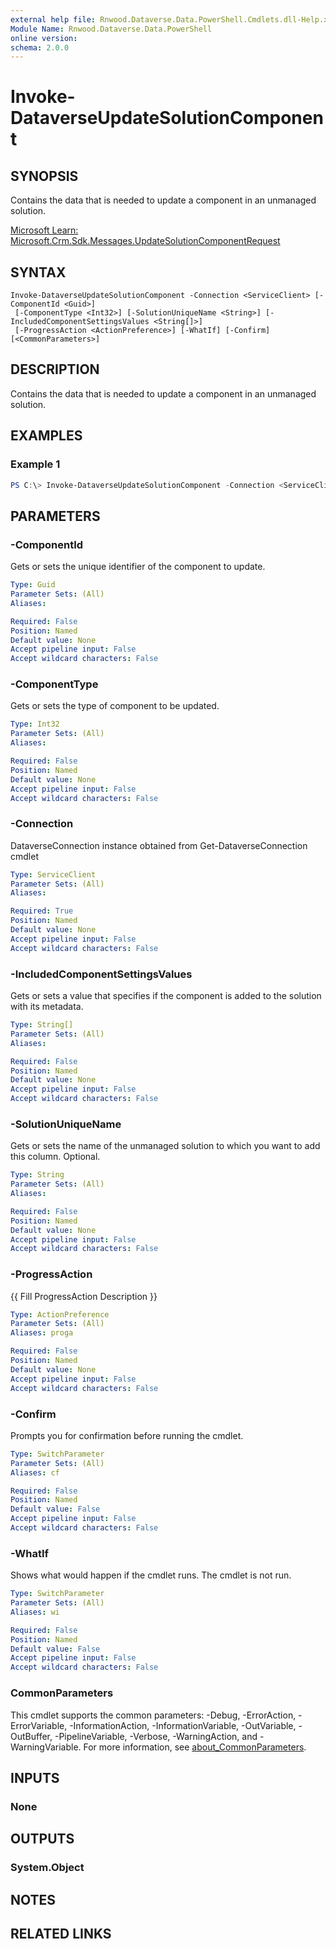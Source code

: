 ```yaml
---
external help file: Rnwood.Dataverse.Data.PowerShell.Cmdlets.dll-Help.xml
Module Name: Rnwood.Dataverse.Data.PowerShell
online version:
schema: 2.0.0
---
```


# Invoke-DataverseUpdateSolutionComponent

## SYNOPSIS
Contains the data that is needed to update a component in an unmanaged solution.

[Microsoft Learn: Microsoft.Crm.Sdk.Messages.UpdateSolutionComponentRequest](https://learn.microsoft.com/dotnet/api/Microsoft.Crm.Sdk.Messages.UpdateSolutionComponentRequest)

## SYNTAX

```
Invoke-DataverseUpdateSolutionComponent -Connection <ServiceClient> [-ComponentId <Guid>]
 [-ComponentType <Int32>] [-SolutionUniqueName <String>] [-IncludedComponentSettingsValues <String[]>]
 [-ProgressAction <ActionPreference>] [-WhatIf] [-Confirm] [<CommonParameters>]
```

## DESCRIPTION
Contains the data that is needed to update a component in an unmanaged solution.

## EXAMPLES

### Example 1
```powershell
PS C:\> Invoke-DataverseUpdateSolutionComponent -Connection <ServiceClient> -ComponentId <Guid> -ComponentType <Int32> -SolutionUniqueName <String> -IncludedComponentSettingsValues <String[]>
```

## PARAMETERS

### -ComponentId
Gets or sets the unique identifier of the component to update.

```yaml
Type: Guid
Parameter Sets: (All)
Aliases:

Required: False
Position: Named
Default value: None
Accept pipeline input: False
Accept wildcard characters: False
```

### -ComponentType
Gets or sets the type of component to be updated.

```yaml
Type: Int32
Parameter Sets: (All)
Aliases:

Required: False
Position: Named
Default value: None
Accept pipeline input: False
Accept wildcard characters: False
```

### -Connection
DataverseConnection instance obtained from Get-DataverseConnection cmdlet

```yaml
Type: ServiceClient
Parameter Sets: (All)
Aliases:

Required: True
Position: Named
Default value: None
Accept pipeline input: False
Accept wildcard characters: False
```

### -IncludedComponentSettingsValues
Gets or sets a value that specifies if the component is added to the solution with its metadata.

```yaml
Type: String[]
Parameter Sets: (All)
Aliases:

Required: False
Position: Named
Default value: None
Accept pipeline input: False
Accept wildcard characters: False
```

### -SolutionUniqueName
Gets or sets the name of the unmanaged solution to which you want to add this column. Optional.

```yaml
Type: String
Parameter Sets: (All)
Aliases:

Required: False
Position: Named
Default value: None
Accept pipeline input: False
Accept wildcard characters: False
```

### -ProgressAction
{{ Fill ProgressAction Description }}

```yaml
Type: ActionPreference
Parameter Sets: (All)
Aliases: proga

Required: False
Position: Named
Default value: None
Accept pipeline input: False
Accept wildcard characters: False
```

### -Confirm
Prompts you for confirmation before running the cmdlet.

```yaml
Type: SwitchParameter
Parameter Sets: (All)
Aliases: cf

Required: False
Position: Named
Default value: False
Accept pipeline input: False
Accept wildcard characters: False
```

### -WhatIf
Shows what would happen if the cmdlet runs. The cmdlet is not run.

```yaml
Type: SwitchParameter
Parameter Sets: (All)
Aliases: wi

Required: False
Position: Named
Default value: False
Accept pipeline input: False
Accept wildcard characters: False
```

### CommonParameters
This cmdlet supports the common parameters: -Debug, -ErrorAction, -ErrorVariable, -InformationAction, -InformationVariable, -OutVariable, -OutBuffer, -PipelineVariable, -Verbose, -WarningAction, and -WarningVariable. For more information, see [about_CommonParameters](http://go.microsoft.com/fwlink/?LinkID=113216).

## INPUTS

### None
## OUTPUTS

### System.Object
## NOTES

## RELATED LINKS
